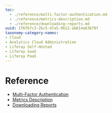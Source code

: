 ```yaml
---
toc:
  - ./reference/multi-factor-authentication.md
  - ./reference/metrics-description.md
  - ./reference/downloading-reports.md
uuid: 1f6fb7c3-2bc5-47a5-9b12-ab814a63679f
taxonomy-category-names:
- Cloud
- Analytics Cloud Administration
- Liferay Self-Hosted
- Liferay SaaS
- Liferay PaaS
---
```

# Reference

- [Multi-Factor Authentication](./reference/multi-factor-authentication.md)
- [Metrics Description](./reference/metrics-description.md)
- [Downloading Reports](./reference/downloading-reports.md)
